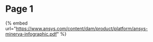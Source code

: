 # Page 1

{% embed url="https://www.ansys.com/content/dam/product/platform/ansys-minerva-infographic.pdf" %}
